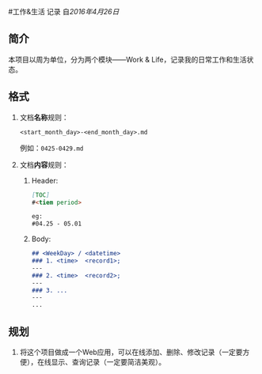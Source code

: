 #工作&生活 记录
自*2016年4月26日*

## 简介

本项目以周为单位，分为两个模块——Work & Life，记录我的日常工作和生活状态。

## 格式

1. 文档**名称**规则：

   `<start_month_day>-<end_month_day>.md`

   例如：`0425-0429.md`

2. 文档**内容**规则：

   1. Header:

      ```markdown
      [TOC]
      #<tiem period>

      eg:
      #04.25 - 05.01
      ```

   2. Body:

      ```markdown
      ## <WeekDay> / <datetime>
      ### 1. <time>  <record1>;
      ---
      ### 2. <time>  <record2>;
      ---
      ### 3. ...
      ---
      ...
      ```


## 规划

1. 将这个项目做成一个Web应用，可以在线添加、删除、修改记录（一定要方便），在线显示、查询记录（一定要简洁美观）。